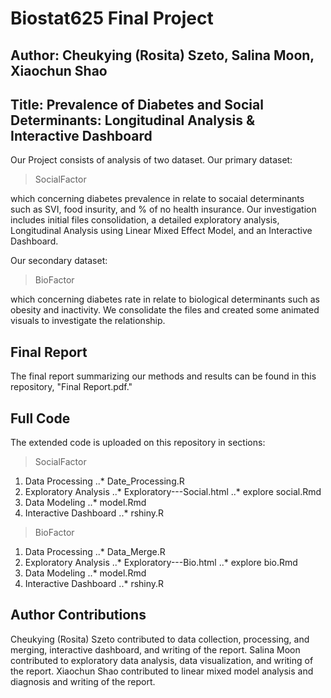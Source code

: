 # Biostat625 Final Project
## Author: Cheukying (Rosita) Szeto, Salina Moon, Xiaochun Shao
## Title: Prevalence of Diabetes and Social Determinants: Longitudinal Analysis & Interactive Dashboard

Our Project consists of analysis of two dataset. 
Our primary dataset:

> SocialFactor

which concerning diabetes prevalence in relate to socaial determinants such as SVI, food insurity, and % of no health insurance. Our investigation includes initial files consolidation, a detailed exploratory analysis, Longitudinal Analysis using Linear Mixed Effect Model, and an Interactive Dashboard. 

Our secondary dataset:

> BioFactor

which concerning diabetes rate in relate to biological determinants such as obesity and inactivity. We consolidate the files and created some animated visuals to investigate the relationship. 

## Final Report

The final report summarizing our methods and results can be found in this repository, "Final Report.pdf."

## Full Code

The extended code is uploaded on this repository in sections:

> SocialFactor

1. Data Processing
..* Date_Processing.R
2. Exploratory Analysis
..* Exploratory---Social.html
..* explore social.Rmd
3. Data Modeling
..* model.Rmd
4. Interactive Dashboard
..* rshiny.R

> BioFactor

1. Data Processing
..* Data_Merge.R
2. Exploratory Analysis
..* Exploratory---Bio.html
..* explore bio.Rmd
3. Data Modeling
..* model.Rmd
4. Interactive Dashboard
..* rshiny.R

## Author Contributions

Cheukying (Rosita) Szeto contributed to data collection, processing, and merging, interactive dashboard, and writing of the report. 
Salina Moon contributed to exploratory data analysis, data visualization, and writing of the report. 
Xiaochun Shao contributed to linear mixed model analysis and diagnosis and writing of the report. 
